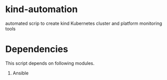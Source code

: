 # kind-automation
automated scrip to create kind Kubernetes cluster and platform monitoring tools

# Dependencies
This script depends on  following modules.

1.  Ansible
